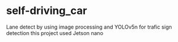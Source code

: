 # self-driving_car
Lane detect by using image processing and YOLOv5n for trafic sign detection
this project used Jetson nano

